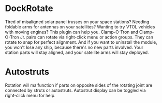 # DockRotate

Tired of misaligned solar panel trusses on your space stations? Needing foldable arms for antennas on your satellites? Wanting to try VTOL vehicles with moving engines? This plugin can help you.
Clamp-O-Tron and Clamp-O-Tron Jr. pairs can rotate via right-click menu or action groups.
They can rotate to snap for perfect alignment.
And if you want to uninstall the module, you won't lose any ship, because there's no new parts involved. Your station parts will stay aligned, and your satellite arms will stay deployed.

# Autostruts

Rotation will malfunction if parts on opposite sides of the rotating joint are connected by struts or autostruts. Autostrut display can be toggled via right-click menu for help.
